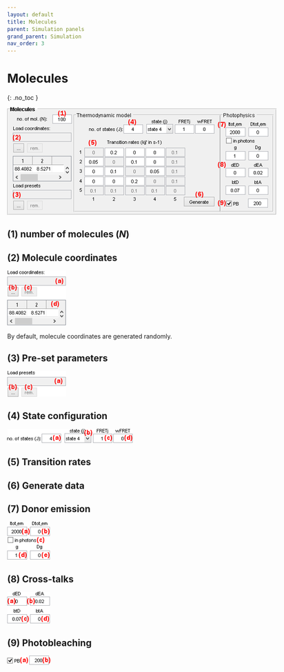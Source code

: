 ```yaml
---
layout: default
title: Molecules
parent: Simulation panels
grand_parent: Simulation
nav_order: 3
---
```


# Molecules
{: .no_toc }

<a href="../../assets/images/sim-panel-molecules.png"><img src="../../assets/images/sim-panel-molecules.png" style="max-width:625px;" /></a>

## (1) number of molecules (*N*)



## (2) Molecule coordinates

<a href="../../assets/images/sim-panel-molecules-coordinates.png"><img src="../../assets/images/sim-panel-molecules-coordinates.png"  style="max-width:136px;" /></a>

By default, molecule coordinates are generated randomly.

## (3) Pre-set parameters

<a href="../../assets/images/sim-panel-molecules-preset.png"><img src="../../assets/images/sim-panel-molecules-preset.png"  style="max-width:136px;" /></a>

## (4) State configuration

<a href="../../assets/images/sim-panel-molecules-state-configuration.png"><img src="../../assets/images/sim-panel-molecules-state-configuration.png"  style="max-width:291px;" /></a>

## (5) Transition rates

## (6) Generate data

## (7) Donor emission

<a href="../../assets/images/sim-panel-molecules-intensity.png"><img src="../../assets/images/sim-panel-molecules-intensity.png"  style="max-width:99px;" /></a>

## (8) Cross-talks

<a href="../../assets/images/sim-panel-molecules-crosstalks.png"><img src="../../assets/images/sim-panel-molecules-crosstalks.png"  style="max-width:99px;" /></a>

## (9) Photobleaching

<a href="../../assets/images/sim-panel-molecules-photobleaching.png"><img src="../../assets/images/sim-panel-molecules-photobleaching.png"  style="max-width:100px;" /></a>